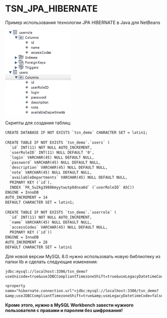 # TSN_JPA_HIBERNATE
Пример использования технологии JPA HIBERNATE в Java для NetBeans

![screenshot](screenshot.png)


Скрипты для создания таблиц:

```
CREATE DATABASE IF NOT EXISTS `tsn_demo` CHARACTER SET = latin1;

CREATE TABLE IF NOT EXISTS `tsn_demo`.`users` (
  `id` INT(11) NOT NULL AUTO_INCREMENT,
  `userRoleID` INT(11) NULL DEFAULT '0',
  `login` VARCHAR(45) NULL DEFAULT NULL,
  `password` VARCHAR(45) NULL DEFAULT NULL,
  `description` VARCHAR(45) NULL DEFAULT NULL,
  `note` VARCHAR(45) NULL DEFAULT NULL,
  `availableDepartments` VARCHAR(45) NULL DEFAULT NULL,
  PRIMARY KEY (`id`),
  INDEX `FK_5u2kg39886myytwutp0dnxa6d` (`userRoleID` ASC))
ENGINE = InnoDB
AUTO_INCREMENT = 14
DEFAULT CHARACTER SET = latin1;

CREATE TABLE IF NOT EXISTS `tsn_demo`.`userrole` (
  `id` INT(11) NOT NULL AUTO_INCREMENT,
  `name` VARCHAR(45) NULL DEFAULT NULL,
  `accessCodes` VARCHAR(45) NULL DEFAULT NULL,
  PRIMARY KEY (`id`))
ENGINE = InnoDB
AUTO_INCREMENT = 28
DEFAULT CHARACTER SET = latin1
```

Для новой версии MySQL 8.0 нужно использовать новую библиотеку из папки lib и сделать следующие изменения:

```
jdbc:mysql://localhost:3306/tsn_demo?useUnicode=true&useJDBCCompliantTimezoneShift=true&useLegacyDatetimeCode=false&serverTimezone=UTC
```

```
<property name="hibernate.connection.url">jdbc:mysql://localhost:3306/tsn_demo?&amp;useJDBCCompliantTimezoneShift=true&amp;useLegacyDatetimeCode=false&amp;serverTimezone=UTC</property>
```

**Кроме этого, нужно в MySQL Workbench завести нужного пользователя с правами и паролем без шифрования!**
